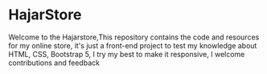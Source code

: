 # HajarStore
Welcome to the Hajarstore,This repository contains the code and resources for my online store, it's just a front-end project to test my knowledge about HTML, CSS, Bootstrap 5, I try my best to make it responsive, I welcome contributions and feedback
